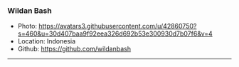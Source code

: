 ### Wildan Bash

- Photo: https://avatars3.githubusercontent.com/u/42860750?s=460&u=30d407baa9f92eea326d692b53e300930d7b07f6&v=4
- Location: Indonesia
- Github: https://github.com/wildanbash

***
